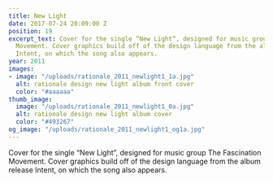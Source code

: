 ```yaml
---
title: New Light
date: 2017-07-24 20:09:00 Z
position: 19
excerpt_text: Cover for the single “New Light”, designed for music group The Fascination
  Movement. Cover graphics build off of the design language from the album release
  Intent, on which the song also appears.
year: 2011
images:
- image: "/uploads/rationale_2011_newlight1_1a.jpg"
  alt: rationale design new light album front cover
  color: "#aaaaaa"
thumb_image:
  image: "/uploads/rationale_2011_newlight1_0a.jpg"
  alt: rationale design new light album cover
  color: "#493267"
og_image: "/uploads/rationale_2011_newlight1_og1a.jpg"
---
```


Cover for the single “New Light”, designed for music group The Fascination Movement. Cover graphics build off of the design language from the album release Intent, on which the song also appears.